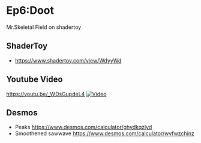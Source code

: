 # Ep6:Doot
Mr.Skeletal Field on shadertoy

## ShaderToy
- https://www.shadertoy.com/view/WdyyWd

## Youtube Video
https://youtu.be/_WDsGupdeL4
[![Video](https://img.youtube.com/vi/_WDsGupdeL4/0.jpg)](https://www.youtube.com/watch?v=_WDsGupdeL4)

## Desmos
- Peaks https://www.desmos.com/calculator/ghydkqzlyd
- Smoothened sawwave https://www.desmos.com/calculator/wvfwzchinz
